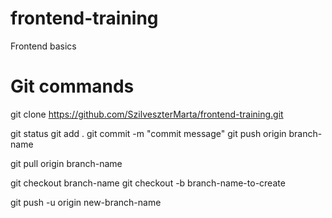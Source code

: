 # frontend-training
Frontend basics

# Git commands
git clone https://github.com/SzilveszterMarta/frontend-training.git

git status
git add .
git commit -m "commit message"
git push origin branch-name

git pull origin branch-name

git checkout branch-name
git checkout -b branch-name-to-create

git push -u origin new-branch-name
